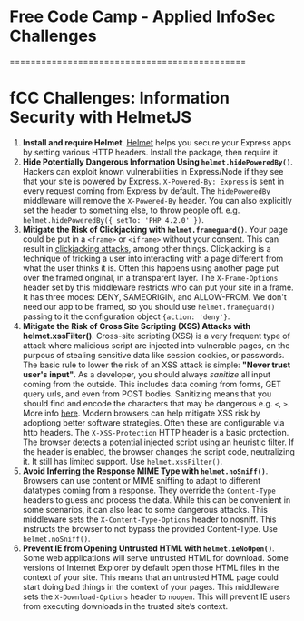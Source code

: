 # Free Code Camp - Applied InfoSec Challenges
=============================================

# fCC Challenges: Information Security with HelmetJS  

1. **Install and require Helmet**. [Helmet](https://github.com/helmetjs/helmet) helps you secure your Express apps by setting various HTTP headers. Install the package, then require it.  
2. **Hide Potentially Dangerous Information Using `helmet.hidePoweredBy()`**.  Hackers can exploit known vulnerabilities in Express/Node if they see that your site is powered by Express. `X-Powered-By: Express` is sent in every request coming from Express by default. The `hidePoweredBy` middleware will remove the `X-Powered-By` header. You can also explicitly set the header to something else, to throw people off. e.g. `helmet.hidePoweredBy({ setTo: 'PHP 4.2.0' })`.  
3. **Mitigate the Risk of Clickjacking with `helmet.frameguard()`**. Your page could be put in a `<frame>` or `<iframe>` without your consent. This can result in [clickjacking attacks](https://en.wikipedia.org/wiki/Clickjacking), among other things. Clickjacking is a technique of tricking a user into interacting with a page different from what the user thinks it is. Often this happens using another page put over the framed original, in a transparent layer. The `X-Frame-Options` header set by this middleware restricts who can put your site in a frame. It has three modes: DENY, SAMEORIGIN, and ALLOW-FROM. We don't need our app to be framed, so you should use `helmet.frameguard()` passing to it the configuration object `{action: 'deny'}`.  
4. **Mitigate the Risk of Cross Site Scripting (XSS) Attacks with helmet.xssFilter()**. Cross-site scripting (XSS) is a very frequent type of attack where malicious script are injected into vulnerable pages, on the purpous of stealing sensitive data like session cookies, or passwords. The basic rule to lower the risk of an XSS attack is simple: **"Never trust user's input"**. As a developer, you should always *sanitize* all input coming from the outside. This includes data coming from forms, GET query urls, and even from POST bodies. Sanitizing means that you should find and encode the characters that may be dangerous e.g. `<`, `>`. More info [here](https://www.owasp.org/index.php/XSS_(Cross_Site_Scripting)_Prevention_Cheat_Sheet). Modern browsers can help mitigate XSS risk by adoptiong better software strategies. Often these are configurable via http headers. The `X-XSS-Protection` HTTP header is a basic protection. The browser detects a potential injected script using an heuristic filter. If the header is enabled, the browser changes the script code, neutralizing it. It still has limited support. Use `helmet.xssFilter()`. 
5. **Avoid Inferring the Response MIME Type with `helmet.noSniff()`**. Browsers can use content or MIME sniffing to adapt to different datatypes coming from a response. They override the `Content-Type` headers to guess and process the data. While this can be convenient in some scenarios, it can also lead to some dangerous attacks. This middleware sets the `X-Content-Type-Options` header to nosniff. This instructs the browser to not bypass the provided Content-Type. Use `helmet.noSniff()`.
6. **Prevent IE from Opening Untrusted HTML with `helmet.ieNoOpen()`**. Some web applications will serve untrusted HTML for download. Some versions of Internet Explorer by default open those HTML files in the context of your site. This means that an untrusted HTML page could start doing bad things in the context of your pages. This middleware sets the `X-Download-Options` header to `noopen`. This will prevent IE users from executing downloads in the trusted site’s context. 
